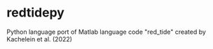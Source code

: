 # redtidepy
Python language port of Matlab language code "red_tide" created by Kachelein et al. (2022)

